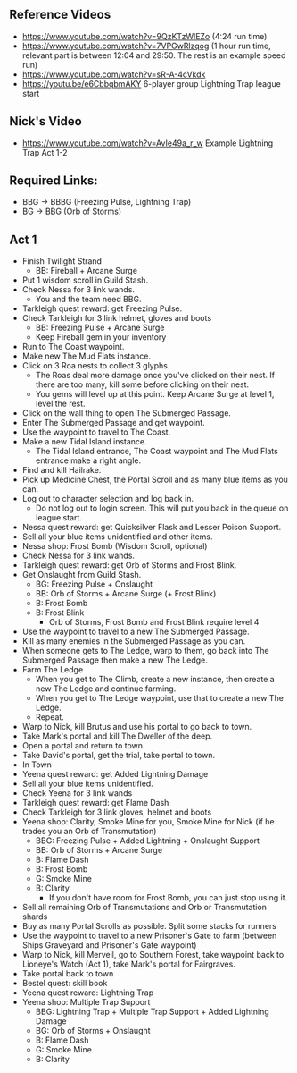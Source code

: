 ## Reference Videos

- https://www.youtube.com/watch?v=9QzKTzWlEZo (4:24 run time)
- https://www.youtube.com/watch?v=7VPGwRlzqog (1 hour run time, relevant part is
  between 12:04 and 29:50. The rest is an example speed run)
- https://www.youtube.com/watch?v=sR-A-4cVkdk
- https://youtu.be/e6CbbqbmAKY 6-player group Lightning Trap league start

## Nick's Video

- https://www.youtube.com/watch?v=AvIe49a_r_w Example Lightning Trap Act 1-2

## Required Links:

- BBG -> BBBG (Freezing Pulse, Lightning Trap)
- BG -> BBG (Orb of Storms)

## Act 1

- Finish Twilight Strand
  - BB: Fireball + Arcane Surge
- Put 1 wisdom scroll in Guild Stash.
- Check Nessa for 3 link wands.
  - You and the team need BBG.
- Tarkleigh quest reward: get Freezing Pulse.
- Check Tarkleigh for 3 link helmet, gloves and boots
  - BB: Freezing Pulse + Arcane Surge
  - Keep Fireball gem in your inventory
- Run to The Coast waypoint.
- Make new The Mud Flats instance.
- Click on 3 Roa nests to collect 3 glyphs.
  - The Roas deal more damage once you've clicked on their nest. If there are
    too many, kill some before clicking on their nest.
  - You gems will level up at this point. Keep Arcane Surge at level 1, level
    the rest.
- Click on the wall thing to open The Submerged Passage.
- Enter The Submerged Passage and get waypoint.
- Use the waypoint to travel to The Coast.
- Make a new Tidal Island instance.
  - The Tidal Island entrance, The Coast waypoint and The Mud Flats entrance
    make a right angle.
- Find and kill Hailrake.
- Pick up Medicine Chest, the Portal Scroll and as many blue items as you can.
- Log out to character selection and log back in.
  - Do not log out to login screen. This will put you back in the queue on
    league start.
- Nessa quest reward: get Quicksilver Flask and Lesser Poison Support.
- Sell all your blue items unidentified and other items.
- Nessa shop: Frost Bomb (Wisdom Scroll, optional)
- Check Nessa for 3 link wands.
- Tarkleigh quest reward: get Orb of Storms and Frost Blink.
- Get Onslaught from Guild Stash.
  - BG: Freezing Pulse + Onslaught
  - BB: Orb of Storms + Arcane Surge (+ Frost Blink)
  - B: Frost Bomb
  - B: Frost Blink
    - Orb of Storms, Frost Bomb and Frost Blink require level 4
- Use the waypoint to travel to a new The Submerged Passage.
- Kill as many enemies in the Submerged Passage as you can.
- When someone gets to The Ledge, warp to them, go back into The Submerged
  Passage then make a new The Ledge.
- Farm The Ledge
  - When you get to The Climb, create a new instance, then create a new The
    Ledge and continue farming.
  - When you get to The Ledge waypoint, use that to create a new The Ledge.
  - Repeat.
- Warp to Nick, kill Brutus and use his portal to go back to town.
- Take Mark's portal and kill The Dweller of the deep.
- Open a portal and return to town.
- Take David's portal, get the trial, take portal to town.
- In Town
- Yeena quest reward: get Added Lightning Damage
- Sell all your blue items unidentified.
- Check Yeena for 3 link wands
- Tarkleigh quest reward: get Flame Dash
- Check Tarkleigh for 3 link gloves, helmet and boots
- Yeena shop: Clarity, Smoke Mine for you, Smoke Mine for Nick (if he trades you
  an Orb of Transmutation)
  - BBG: Freezing Pulse + Added Lightning + Onslaught Support
  - BB: Orb of Storms + Arcane Surge
  - B: Flame Dash
  - B: Frost Bomb
  - G: Smoke Mine
  - B: Clarity
    - If you don't have room for Frost Bomb, you can just stop using it.
- Sell all remaining Orb of Transmutations and Orb or Transmutation shards
- Buy as many Portal Scrolls as possible. Split some stacks for runners
- Use the waypoint to travel to a new Prisoner's Gate to farm (between Ships
  Graveyard and Prisoner's Gate waypoint)
- Warp to Nick, kill Merveil, go to Southern Forest, take waypoint back to
  Lioneye's Watch (Act 1), take Mark's portal for Fairgraves.
- Take portal back to town
- Bestel quest: skill book
- Yeena quest reward: Lightning Trap
- Yeena shop: Multiple Trap Support
  - BBG: Lightning Trap + Multiple Trap Support + Added Lightning Damage
  - BG: Orb of Storms + Onslaught
  - B: Flame Dash
  - G: Smoke Mine
  - B: Clarity
